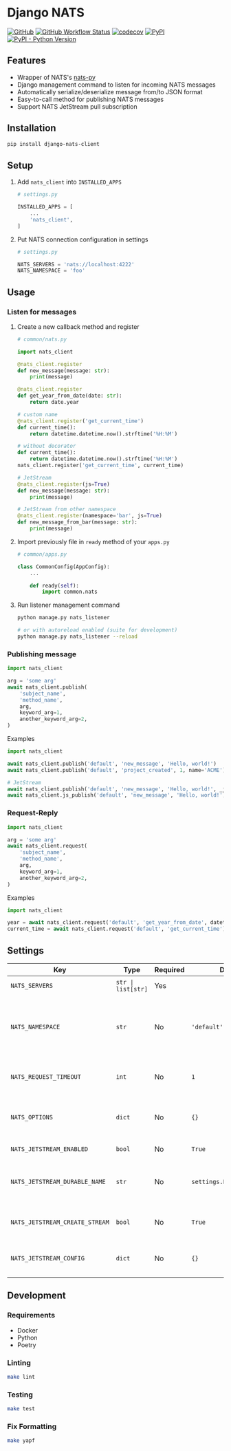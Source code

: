 # Django NATS

[![GitHub](https://img.shields.io/github/license/C0D1UM/django-nats-client)](https://github.com/C0D1UM/django-nats-client/blob/main/LICENSE)
[![GitHub Workflow Status](https://img.shields.io/github/actions/workflow/status/C0D1UM/django-nats-client/ci.yml?branch=main)](https://github.com/C0D1UM/django-nats-client/actions/workflows/ci.yml)
[![codecov](https://codecov.io/gh/C0D1UM/django-nats-client/branch/main/graph/badge.svg?token=PN19DJ3SDF)](https://codecov.io/gh/C0D1UM/django-nats-client)
[![PyPI](https://img.shields.io/pypi/v/django-nats-client)](https://pypi.org/project/django-nats-client/)  
[![PyPI - Python Version](https://img.shields.io/pypi/pyversions/django-nats-client)](https://github.com/C0D1UM/django-nats-client)

## Features

- Wrapper of NATS's [nats-py](https://github.com/nats-io/nats.py)
- Django management command to listen for incoming NATS messages
- Automatically serialize/deserialize message from/to JSON format
- Easy-to-call method for publishing NATS messages
- Support NATS JetStream pull subscription

## Installation

```bash
pip install django-nats-client
```

## Setup

1. Add `nats_client` into `INSTALLED_APPS`

   ```python
   # settings.py

   INSTALLED_APPS = [
       ...
       'nats_client',
   ]
   ```

1. Put NATS connection configuration in settings

   ```python
   # settings.py

   NATS_SERVERS = 'nats://localhost:4222'
   NATS_NAMESPACE = 'foo'
   ```

## Usage

### Listen for messages

1. Create a new callback method and register

   ```python
   # common/nats.py

   import nats_client
   
   @nats_client.register
   def new_message(message: str):
       print(message)

   @nats_client.register
   def get_year_from_date(date: str):
       return date.year

   # custom name
   @nats_client.register('get_current_time')
   def current_time():
       return datetime.datetime.now().strftime('%H:%M')

   # without decorator
   def current_time():
       return datetime.datetime.now().strftime('%H:%M')
   nats_client.register('get_current_time', current_time)
   
   # JetStream
   @nats_client.register(js=True)
   def new_message(message: str):
       print(message)
   
   # JetStream from other namespace
   @nats_client.register(namespace='bar', js=True)
   def new_message_from_bar(message: str):
       print(message)
   ```

1. Import previously file in `ready` method of your `apps.py`

   ```python
   # common/apps.py

   class CommonConfig(AppConfig):
       ...

       def ready(self):
           import common.nats
   ```

1. Run listener management command

   ```bash
   python manage.py nats_listener

   # or with autoreload enabled (suite for development)
   python manage.py nats_listener --reload
   ```

### Publishing message

```python
import nats_client

arg = 'some arg'
await nats_client.publish(
    'subject_name',
    'method_name',
    arg,
    keyword_arg=1,
    another_keyword_arg=2,
)
```

Examples

```python
import nats_client

await nats_client.publish('default', 'new_message', 'Hello, world!')
await nats_client.publish('default', 'project_created', 1, name='ACME')

# JetStream
await nats_client.publish('default', 'new_message', 'Hello, world!', _js=True)
await nats_client.js_publish('default', 'new_message', 'Hello, world!')
```

### Request-Reply

```python
import nats_client

arg = 'some arg'
await nats_client.request(
    'subject_name',
    'method_name',
    arg,
    keyword_arg=1,
    another_keyword_arg=2,
)
```

Examples

```python
import nats_client

year = await nats_client.request('default', 'get_year_from_date', datetime.date(2022, 1, 1))  # 2022
current_time = await nats_client.request('default', 'get_current_time')  # 12:11
```

## Settings

| Key                            | Type               | Required | Default                   | Description                                                       |
|--------------------------------|--------------------|----------|---------------------------|-------------------------------------------------------------------|
| `NATS_SERVERS`                 | `str \| list[str]` | Yes      |                           | NATS server's host(s)                                             |                                                                   |
| `NATS_NAMESPACE`               | `str`              | No       | `'default'`               | Main namespace using for prefixing subject, stream name, and etc. |
| `NATS_REQUEST_TIMEOUT`         | `int`              | No       | `1`                       | Timeout when using `request()` (in seconds)                       |
| `NATS_OPTIONS`                 | `dict`             | No       | `{}`                      | Other configuration to be passed in `nats.connect()`              |
| `NATS_JETSTREAM_ENABLED`       | `bool`             | No       | `True`                    | Enable JetStream                                                  |
| `NATS_JETSTREAM_DURABLE_NAME`  | `str`              | No       | `settings.NATS_NAMESPACE` | Durable name which is unique across all subscriptions             |
| `NATS_JETSTREAM_CREATE_STREAM` | `bool`             | No       | `True`                    | Automatically create stream named in `NATS_NAMESPACE`             |
| `NATS_JETSTREAM_CONFIG`        | `dict`             | No       | `{}`                      | Extra configuration for JetStream streams                         |

## Development

### Requirements

- Docker
- Python
- Poetry

### Linting

```bash
make lint
```

### Testing

```bash
make test
```

### Fix Formatting

```bash
make yapf
```
